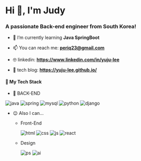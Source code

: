 <h1>Hi 👋, I'm Judy</h1>
<h3>A passionate Back-end engineer from South Korea!</h3>


- 🌱 I’m currently learning **Java SpringBoot**

- 📫 You can reach me: **periq23@gmail.com**
- 🤓 linkedin: **https://www.linkedin.com/in/yuju-lee**
- 📝 tech blog: **https://yuju-lee.github.io/**

<h4>📕 My Tech Stack</h4>

- 🌱 BACK-END

![java](https://img.shields.io/badge/Java-ED8B00?style=for-the-badge&logo=openjdk&logoColor=white) ![spring](https://img.shields.io/badge/Spring-6DB33F?style=for-the-badge&logo=spring&logoColor=white) ![mysql](https://img.shields.io/badge/MySQL-00000F?style=for-the-badge&logo=mysql&logoColor=white) ![python](https://img.shields.io/badge/Python-14354C?style=for-the-badge&logo=python&logoColor=white) ![django](https://img.shields.io/badge/Django-092E20?style=for-the-badge&logo=django&logoColor=white) 


- 😉 Also I can...
  
   - Front-End
     
     ![html](https://img.shields.io/badge/HTML5-E34F26?style=for-the-badge&logo=html5&logoColor=white) ![css](https://img.shields.io/badge/CSS3-1572B6?style=for-the-badge&logo=css3&logoColor=white) ![js](https://img.shields.io/badge/JavaScript-F7DF1E?style=for-the-badge&logo=JavaScript&logoColor=white) ![react](https://img.shields.io/badge/React-20232A?style=for-the-badge&logo=react&logoColor=61DAFB)
   - Design
     
     ![ps](https://img.shields.io/badge/Adobe%20Photoshop-31A8FF?style=for-the-badge&logo=Adobe%20Photoshop&logoColor=black) ![ai](https://img.shields.io/badge/Adobe%20Illustrator-FF9A00?style=for-the-badge&logo=adobe%20illustrator&logoColor=white)

